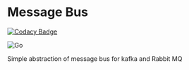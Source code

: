 # Message Bus

[![Codacy Badge](https://api.codacy.com/project/badge/Grade/1b3e5c528e7e40ffa6bc0a19ebcbd5ed)](https://app.codacy.com/manual/mandocaesar/messagebus?utm_source=github.com&utm_medium=referral&utm_content=mandocaesar/messagebus&utm_campaign=Badge_Grade_Dashboard)

![Go](https://github.com/mandocaesar/messagebus/workflows/Go/badge.svg?event=push)

Simple abstraction of message bus for kafka and Rabbit MQ
